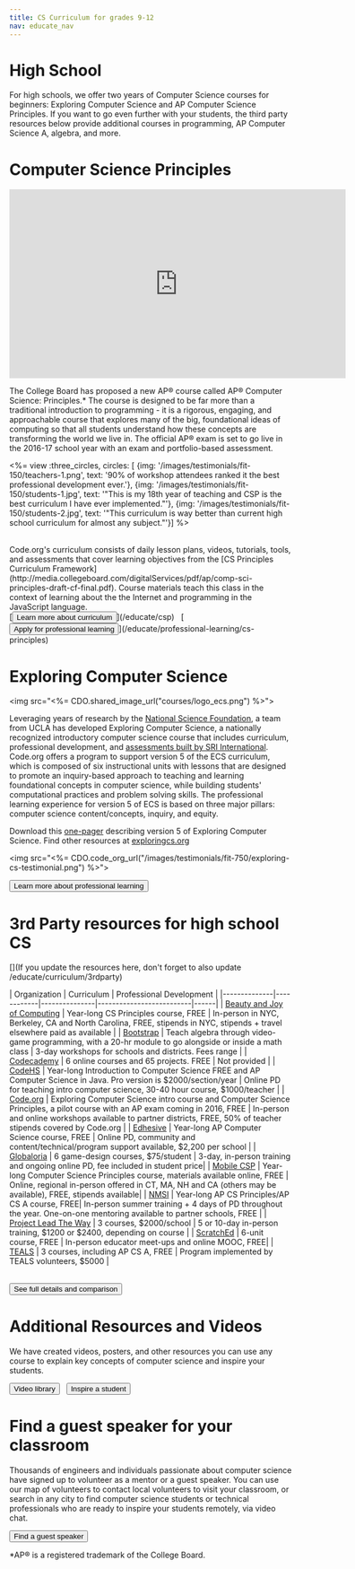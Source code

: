 ```yaml
---
title: CS Curriculum for grades 9-12
nav: educate_nav
---
```


# High School 
For high schools, we offer two years of Computer Science courses for beginners: Exploring Computer Science and AP Computer Science Principles. If you want to go even further with your students, the third party resources below provide additional courses in programming, AP Computer Science A,  algebra, and more.

# Computer Science Principles

<iframe width="600" height="337" src="https://www.youtube.com/embed/HoKRZRI9IDk" frameborder="0" allowfullscreen></iframe>
<br />

The College Board has proposed a new AP® course called AP® Computer Science: Principles.*  The course is designed to be far more than a traditional introduction to programming - it is a rigorous, engaging, and approachable course that explores many of the big, foundational ideas of computing so that all students understand how these concepts are transforming the world we live in. The official AP® exam is set to go live in the 2016-17 school year with an exam and portfolio-based assessment.

<%= view :three_circles, circles: [
{img: '/images/testimonials/fit-150/teachers-1.png', text: '90% of workshop attendees ranked it the best professional development ever.'},
{img: '/images/testimonials/fit-150/students-1.jpg', text: '"This is my 18th year of teaching and CSP is the best curriculum I have ever implemented."'},
{img: '/images/testimonials/fit-150/students-2.jpg', text: '"This curriculum is way better than current high school curriculum for almost any subject."'}] %>

<br />
Code.org's curriculum consists of daily lesson plans, videos, tutorials, tools, and assessments that cover learning objectives from the [CS Principles Curriculum Framework](http://media.collegeboard.com/digitalServices/pdf/ap/comp-sci-principles-draft-cf-final.pdf). Course materials teach this class in the context of learning about the the Internet and programming in the JavaScript language.

<br />
[<button>Learn more about curriculum</button>](/educate/csp) &nbsp;&nbsp;[<button>Apply for professional learning</button>](/educate/professional-learning/cs-principles)


# Exploring Computer Science

<img src="<%= CDO.shared_image_url("courses/logo_ecs.png") %>">

Leveraging years of research by the [National Science Foundation](http://www.nsf.gov/funding/pgm_summ.jsp?pims_id=503582&org=CISE), a team from UCLA has developed Exploring Computer Science, a nationally recognized introductory computer science course that includes curriculum, professional development, and [assessments built by SRI International](http://pact.sri.com/resources.html). Code.org offers a program to support version 5 of the ECS curriculum, which is composed of six instructional units with lessons that are designed to promote an inquiry-based approach to teaching and learning foundational concepts in computer science, while building students' computational practices and problem solving skills. The professional learning experience for version 5 of ECS is based on three major pillars: computer science content/concepts, inquiry, and equity.

Download this [one-pager](/files/ECSonepager.pdf) describing version 5 of Exploring Computer Science.
Find other resources at [exploringcs.org](http://www.exploringcs.org/)

<img src="<%= CDO.code_org_url("/images/testimonials/fit-750/exploring-cs-testimonial.png") %>">

[<button>Learn more about professional learning</button>](/educate/professional-learning/exploring-cs)

# 3rd Party resources for high school CS

[](If you update the resources here, don't forget to also update /educate/curriculum/3rdparty)

| Organization | Curriculum | Professional Development |
|--------------|------------|---------------|--------------------------|------|
| [Beauty and Joy of Computing](http://bjc.berkeley.edu/) | Year-long CS Principles course, FREE | In-person in NYC, Berkeley, CA and North Carolina, FREE, stipends in NYC, stipends + travel elsewhere paid as available |
| [Bootstrap](http://www.bootstrapworld.org/) | Teach algebra through video-game programming, with a 20-hr module to go alongside or inside a math class | 3-day workshops for schools and districts. Fees range |
| [Codecademy](http://www.codecademy.com/learn?utm_campaign=reskillusa) | 6 online courses and 65 projects. FREE | Not provided |
| [CodeHS](https://codehs.com) | Year-long Introduction to Computer Science FREE and AP Computer Science in Java. Pro version is $2000/section/year | Online PD for teaching intro computer science, 30-40 hour course, $1000/teacher |
| [Code.org](/educate) | Exploring Computer Science intro course and Computer Science Principles, a pilot course with an AP exam coming in 2016, FREE | In-person and online workshops available to partner districts, FREE, 50% of teacher stipends covered by Code.org |
| [Edhesive](https://edhesive.com/) | Year-long AP Computer Science course, FREE | Online PD, community and content/technical/program support available, $2,200 per school |
| [Globaloria](http://globaloria.com/intro) | 6 game-design courses, $75/student | 3-day, in-person training and ongoing online PD, fee included in student price|
| [Mobile CSP](http://www.mobile-csp.org/) | Year-long Computer Science Principles course, materials available online, FREE | Online, regional in-person offered in CT, MA, NH and CA (others may be available), FREE, stipends available|
| [NMSI](http://www.nms.org/) | Year-long AP CS Principles/AP CS A course, FREE| In-person summer training + 4 days of PD throughout the year. One-on-one mentoring available to partner schools, FREE |
| [Project Lead The Way](https://www.pltw.org/our-programs/pltw-computer-science/pltw-computer-science-curriculum) | 3 courses, $2000/school | 5 or 10-day in-person training, $1200 or $2400, depending on course |
| [ScratchEd](http://scratched.gse.harvard.edu/guide/) | 6-unit course, FREE | In-person educator meet-ups and online MOOC, FREE|
| [TEALS](http://www.tealsk12.org/schools/) | 3 courses, including AP CS A, FREE | Program implemented by TEALS volunteers, $5000 |

<br />
<a target="_blank" href="https://docs.google.com/spreadsheets/d/1-lbIKCkcVWWTFhcmpZkw8AcGv0iPj-hEqvO0Eu0N1hU/pubhtml?gid=705822074&single=true"><button>See full details and comparison</button></a>

# Additional Resources and Videos
We have created videos, posters, and other resources you can use any course to explain key concepts of computer science and inspire your students.

[<button>Video library</button>](/educate/videos) &nbsp;&nbsp;[<button>Inspire a student</button>](/educate/inspire)

# Find a guest speaker for your classroom
Thousands of engineers and individuals passionate about computer science have signed up to volunteer as a mentor or a guest speaker. You can use our map of volunteers to contact local volunteers to visit your classroom, or search in any city to find computer science students or technical professionals who are ready to inspire your students remotely, via video chat.

[<button>Find a guest speaker</button>](/volunteer/local)

*AP® is a registered trademark of the College Board.
